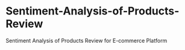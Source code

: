 # Sentiment-Analysis-of-Products-Review
Sentiment Analysis of Products Review for E-commerce Platform
